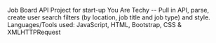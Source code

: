 Job Board API Project for start-up You Are Techy -- Pull in API, parse, create user search filters (by location, job title and job type) and style.
Languages/Tools used: JavaScript, HTML, Bootstrap, CSS & XMLHTTPRequest


